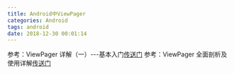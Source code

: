 ```yaml
---
title: Android中ViewPager
categories: Android
tags: android
date: 2018-12-30 00:01:14
---
```


参考：ViewPager 详解（一）---基本入门[传送门](https://blog.csdn.net/suyimin2010/article/details/80659993)
参考：ViewPager 全面剖析及使用详解[传送门](https://www.jianshu.com/p/e5abbda4a71c)
